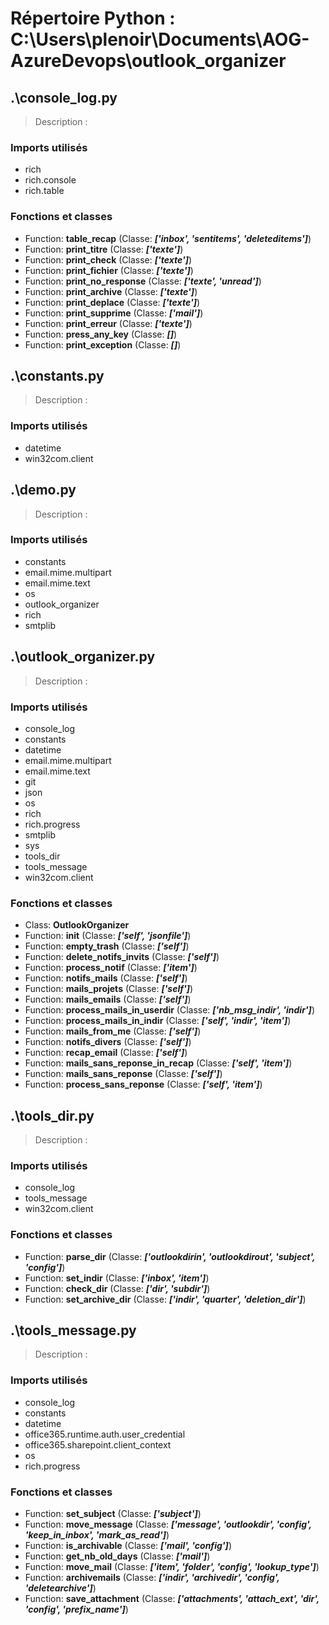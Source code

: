 # Répertoire Python : C:\Users\plenoir\Documents\AOG-AzureDevops\outlook_organizer

## .\console_log.py

> Description : 

### Imports utilisés

- rich
- rich.console
- rich.table

### Fonctions et classes

- Function: **table_recap** (Classe: ***['inbox', 'sentitems', 'deleteditems']***)
- Function: **print_titre** (Classe: ***['texte']***)
- Function: **print_check** (Classe: ***['texte']***)
- Function: **print_fichier** (Classe: ***['texte']***)
- Function: **print_no_response** (Classe: ***['texte', 'unread']***)
- Function: **print_archive** (Classe: ***['texte']***)
- Function: **print_deplace** (Classe: ***['texte']***)
- Function: **print_supprime** (Classe: ***['mail']***)
- Function: **print_erreur** (Classe: ***['texte']***)
- Function: **press_any_key** (Classe: ***[]***)
- Function: **print_exception** (Classe: ***[]***)

## .\constants.py

> Description : 

### Imports utilisés

- datetime
- win32com.client

## .\demo.py

> Description : 

### Imports utilisés

- constants
- email.mime.multipart
- email.mime.text
- os
- outlook_organizer
- rich
- smtplib

## .\outlook_organizer.py

> Description : 

### Imports utilisés

- console_log
- constants
- datetime
- email.mime.multipart
- email.mime.text
- git
- json
- os
- rich
- rich.progress
- smtplib
- sys
- tools_dir
- tools_message
- win32com.client

### Fonctions et classes

- Class: **OutlookOrganizer**
- Function: **__init__** (Classe: ***['self', 'jsonfile']***)
- Function: **empty_trash** (Classe: ***['self']***)
- Function: **delete_notifs_invits** (Classe: ***['self']***)
- Function: **process_notif** (Classe: ***['item']***)
- Function: **notifs_mails** (Classe: ***['self']***)
- Function: **mails_projets** (Classe: ***['self']***)
- Function: **mails_emails** (Classe: ***['self']***)
- Function: **process_mails_in_userdir** (Classe: ***['nb_msg_indir', 'indir']***)
- Function: **process_mails_in_indir** (Classe: ***['self', 'indir', 'item']***)
- Function: **mails_from_me** (Classe: ***['self']***)
- Function: **notifs_divers** (Classe: ***['self']***)
- Function: **recap_email** (Classe: ***['self']***)
- Function: **mails_sans_reponse_in_recap** (Classe: ***['self', 'item']***)
- Function: **mails_sans_reponse** (Classe: ***['self']***)
- Function: **process_sans_reponse** (Classe: ***['self', 'item']***)

## .\tools_dir.py

> Description : 

### Imports utilisés

- console_log
- tools_message
- win32com.client

### Fonctions et classes

- Function: **parse_dir** (Classe: ***['outlookdirin', 'outlookdirout', 'subject', 'config']***)
- Function: **set_indir** (Classe: ***['inbox', 'item']***)
- Function: **check_dir** (Classe: ***['dir', 'subdir']***)
- Function: **set_archive_dir** (Classe: ***['indir', 'quarter', 'deletion_dir']***)

## .\tools_message.py

> Description : 

### Imports utilisés

- console_log
- constants
- datetime
- office365.runtime.auth.user_credential
- office365.sharepoint.client_context
- os
- rich.progress

### Fonctions et classes

- Function: **set_subject** (Classe: ***['subject']***)
- Function: **move_message** (Classe: ***['message', 'outlookdir', 'config', 'keep_in_inbox', 'mark_as_read']***)
- Function: **is_archivable** (Classe: ***['mail', 'config']***)
- Function: **get_nb_old_days** (Classe: ***['mail']***)
- Function: **move_mail** (Classe: ***['item', 'folder', 'config', 'lookup_type']***)
- Function: **archivemails** (Classe: ***['indir', 'archivedir', 'config', 'deletearchive']***)
- Function: **save_attachment** (Classe: ***['attachments', 'attach_ext', 'dir', 'config', 'prefix_name']***)

